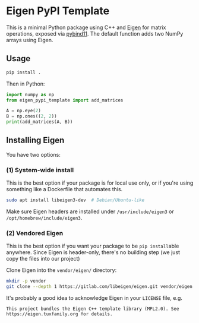 # Eigen PyPI Template

This is a minimal Python package using C++ and [Eigen](https://eigen.tuxfamily.org/) for matrix operations, exposed via [pybind11](https://github.com/pybind/pybind11). The default function adds two NumPy arrays using Eigen.

## Usage

```bash
pip install .
```

Then in Python:

```python
import numpy as np
from eigen_pypi_template import add_matrices

A = np.eye(2)
B = np.ones((2, 2))
print(add_matrices(A, B))
```

## Installing Eigen

You have two options:

### (1) System-wide install

This is the best option if your package is for local use only, or if you're using something like a Dockerfile that automates this.

```bash
sudo apt install libeigen3-dev  # Debian/Ubuntu-like
```

Make sure Eigen headers are installed under `/usr/include/eigen3` or `/opt/homebrew/include/eigen3`.

### (2) Vendored Eigen

This is the best option if you want your package to be `pip install`able anywhere. Since Eigen is header-only, there's no building step (we just copy the files into our project)

Clone Eigen into the `vendor/eigen/` directory:

```bash
mkdir -p vendor
git clone --depth 1 https://gitlab.com/libeigen/eigen.git vendor/eigen
```

It's probably a good idea to acknowledge Eigen in your `LICENSE` file, e.g.

```This project bundles the Eigen C++ template library (MPL2.0). See https://eigen.tuxfamily.org for details.```